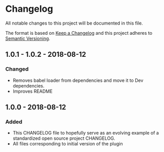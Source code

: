 # Changelog
All notable changes to this project will be documented in this file.

The format is based on [Keep a Changelog](http://keepachangelog.com/en/1.0.0/)
and this project adheres to [Semantic Versioning](http://semver.org/spec/v2.0.0.html).

## 1.0.1 - 1.0.2 - 2018-08-12
### Changed
- Removes babel loader from dependencies and move it to Dev dependencies.
- Improves README

## 1.0.0 - 2018-08-12
### Added
- This CHANGELOG file to hopefully serve as an evolving example of a
  standardized open source project CHANGELOG.
- All files corresponding to initial version of the plugin